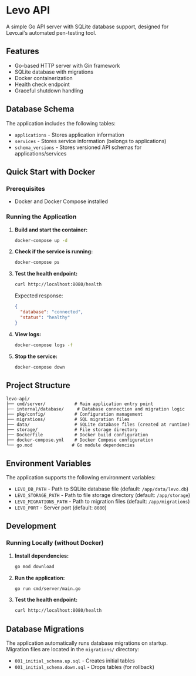 # Levo API

A simple Go API server with SQLite database support, designed for Levo.ai's automated pen-testing tool.

## Features

- Go-based HTTP server with Gin framework
- SQLite database with migrations
- Docker containerization
- Health check endpoint
- Graceful shutdown handling

## Database Schema

The application includes the following tables:
- `applications` - Stores application information
- `services` - Stores service information (belongs to applications)
- `schema_versions` - Stores versioned API schemas for applications/services

## Quick Start with Docker

### Prerequisites
- Docker and Docker Compose installed

### Running the Application

1. **Build and start the container:**
   ```bash
   docker-compose up -d
   ```

2. **Check if the service is running:**
   ```bash
   docker-compose ps
   ```

3. **Test the health endpoint:**
   ```bash
   curl http://localhost:8080/health
   ```

   Expected response:
   ```json
   {
     "database": "connected",
     "status": "healthy"
   }
   ```

4. **View logs:**
   ```bash
   docker-compose logs -f
   ```

5. **Stop the service:**
   ```bash
   docker-compose down
   ```

## Project Structure

```
levo-api/
├── cmd/server/           # Main application entry point
├── internal/database/     # Database connection and migration logic
├── pkg/config/           # Configuration management
├── migrations/           # SQL migration files
├── data/                 # SQLite database files (created at runtime)
├── storage/              # File storage directory
├── Dockerfile            # Docker build configuration
├── docker-compose.yml    # Docker Compose configuration
└── go.mod               # Go module dependencies
```

## Environment Variables

The application supports the following environment variables:

- `LEVO_DB_PATH` - Path to SQLite database file (default: `/app/data/levo.db`)
- `LEVO_STORAGE_PATH` - Path to file storage directory (default: `/app/storage`)
- `LEVO_MIGRATIONS_PATH` - Path to migration files (default: `/app/migrations`)
- `LEVO_PORT` - Server port (default: `8080`)

## Development

### Running Locally (without Docker)

1. **Install dependencies:**
   ```bash
   go mod download
   ```

2. **Run the application:**
   ```bash
   go run cmd/server/main.go
   ```

3. **Test the health endpoint:**
   ```bash
   curl http://localhost:8080/health
   ```

## Database Migrations

The application automatically runs database migrations on startup. Migration files are located in the `migrations/` directory:

- `001_initial_schema.up.sql` - Creates initial tables
- `001_initial_schema.down.sql` - Drops tables (for rollback)


